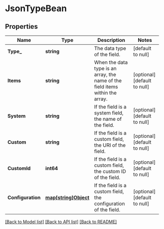 # JsonTypeBean

## Properties
Name | Type | Description | Notes
------------ | ------------- | ------------- | -------------
**Type_** | **string** | The data type of the field. | [default to null]
**Items** | **string** | When the data type is an array, the name of the field items within the array. | [optional] [default to null]
**System** | **string** | If the field is a system field, the name of the field. | [optional] [default to null]
**Custom** | **string** | If the field is a custom field, the URI of the field. | [optional] [default to null]
**CustomId** | **int64** | If the field is a custom field, the custom ID of the field. | [optional] [default to null]
**Configuration** | [**map[string]Object**](.md) | If the field is a custom field, the configuration of the field. | [optional] [default to null]

[[Back to Model list]](../README.md#documentation-for-models) [[Back to API list]](../README.md#documentation-for-api-endpoints) [[Back to README]](../README.md)

